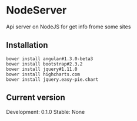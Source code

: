 NodeServer
==========

Api server on NodeJS for get info frome some sites

Installation
------------

	bower install angular#1.3.0-beta3
	bower install bootstrap#2.3.2
	bower install jquery#1.11.0
	bower install highcharts.com
	bower install jquery.easy-pie.chart

Current version
---------------

Development: 0.1.0
Stable: None

